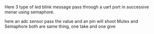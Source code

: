 Here 3 type of led blink message pass through a uart port in successive menar using semaphore.

here an adc sensor pass the value and an pin will shoot Mutex and Semaphore both are same thing, one take and one give
